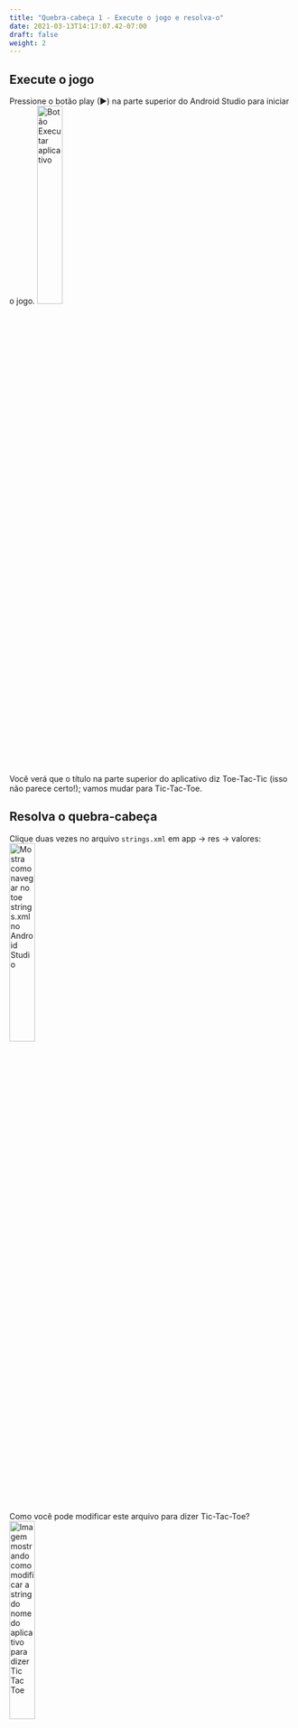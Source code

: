 ```yaml
---
title: "Quebra-cabeça 1 - Execute o jogo e resolva-o"
date: 2021-03-13T14:17:07.42-07:00
draft: false
weight: 2
---
```


## Execute o jogo
Pressione o botão play (►) na parte superior do Android Studio para iniciar o jogo.
<img src="../resources/_gen/images/run_app.png" height="30%" width="30%" title="Botão Executar aplicativo" alt="Botão Executar aplicativo"/>

Você verá que o título na parte superior do aplicativo diz Toe-Tac-Tic (isso não parece certo!); vamos mudar para Tic-Tac-Toe.

## Resolva o quebra-cabeça
Clique duas vezes no arquivo `strings.xml` em app &rarr; res &rarr; valores:
<img src="../resources/_gen/images/open_strings_file.gif" height="30%" width="30%" title="localização Strings.xml" alt="Mostra como navegar no toe strings.xml no Android Studio"/>

Como você pode modificar este arquivo para dizer Tic-Tac-Toe?
<img src="../resources/_gen/images/puzzle1_stringsxml.png" height="30%" width="30%" title="Conteúdo Strings.xml" alt="Imagem mostrando como modificar a string do nome do aplicativo para dizer Tic Tac Toe"/>
